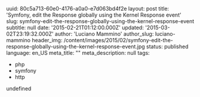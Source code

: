 uuid:             80c5a713-60e0-4176-a0a0-e7d063bd4f2e
layout:           post
title:            'Symfony, edit the Response globally using the Kernel Response event'
slug:             symfony-edit-the-response-globally-using-the-kernel-response-event
subtitle:         null
date:             '2015-02-21T01:12:00.000Z'
updated:          '2015-03-02T23:19:32.000Z'
author:           'Luciano Mammino'
author_slug:      luciano-mammino
header_img:       /content/images/2015/02/symfony-edit-the-response-globally-using-the-kernel-response-event.jpg
status:           published
language:         en_US
meta_title:       ""
meta_description: null
tags:
  - php
  - symfony
  - http

undefined